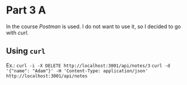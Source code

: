 # Part 3 A

In the course *Postman* is used. I do not want to use it, so I decided to go with *curl*.

## Using `curl`

Ex.:
`curl -i -X DELETE http://localhost:3001/api/notes/3`
`curl -d '{"name": "Adam"}' -H 'Content-Type: application/json' http://localhost:3001/api/notes`
